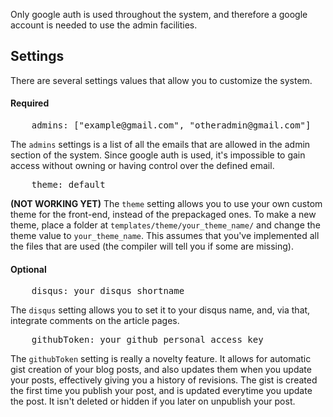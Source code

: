 Only google auth is used throughout the system, and therefore a google account is needed to use the admin facilities.

## Settings ##
There are several settings values that allow you to customize the system.

#### Required ####
<pre>
    admins: ["example@gmail.com", "otheradmin@gmail.com"]
</pre>
The `admins` settings is a list of all the emails that are allowed in the admin section of the system. Since google auth is used, it's impossible to gain access without owning or having control over the defined email.


<pre>
    theme: default
</pre>
__(NOT WORKING YET)__ The `theme` setting allows you to use your own custom theme for the front-end, instead of the prepackaged ones. To make a new theme, place a folder at `templates/theme/your_theme_name/` and change the theme value to `your_theme_name`. This assumes that you've implemented all the files that are used (the compiler will tell you if some are missing).


#### Optional ####
<pre>
    disqus: your_disqus_shortname
</pre>
The `disqus` setting allows you to set it to your disqus name, and, via that, integrate comments on the article pages.


<pre>
    githubToken: your_github_personal_access_key
</pre>
The `githubToken` setting is really a novelty feature. It allows for automatic gist creation of your blog posts, and also updates them when you update your posts, effectively giving you a history of revisions. The gist is created the first time you publish your post, and is updated everytime you update the post. It isn't deleted or hidden if you later on unpublish your post.